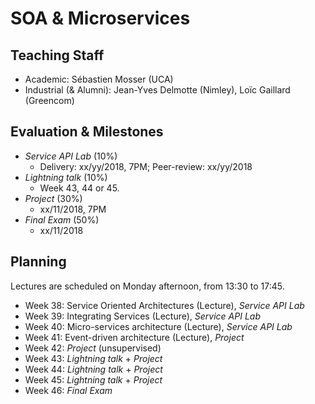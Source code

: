 # SOA & Microservices

## Teaching Staff

  - Academic: Sébastien Mosser (UCA)
  - Industrial (& Alumni): Jean-Yves Delmotte (Nimley), Loïc Gaillard (Greencom)

## Evaluation & Milestones

  - _Service API Lab_ (10%)
    - Delivery: xx/yy/2018, 7PM; Peer-review: xx/yy/2018
  - _Lightning talk_ (10%)
    - Week 43, 44 or 45.
  - _Project_ (30%)
    - xx/11/2018, 7PM
  - _Final Exam_ (50%)
    - xx/11/2018

## Planning

Lectures are scheduled on Monday afternoon, from 13:30 to 17:45.

  - Week 38: Service Oriented Architectures (Lecture), _Service API Lab_
  - Week 39: Integrating Services (Lecture), _Service API Lab_
  - Week 40: Micro-services architecture (Lecture), _Service API Lab_
  - Week 41: Event-driven architecture (Lecture), _Project_
  - Week 42: _Project_ (unsupervised)
  - Week 43: _Lightning talk_ + _Project_
  - Week 44: _Lightning talk_ + _Project_
  - Week 45: _Lightning talk_ + _Project_
  - Week 46: _Final Exam_
